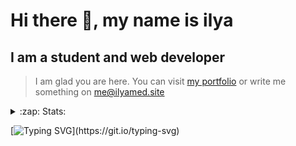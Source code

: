 # Hi there 👋, my name is ilya
## I am a student and web developer
<!-- ![I am a student and web developer](https://i.pinimg.com/originals/b9/ba/44/b9ba446cca2bb06ff1a8d49fd46581ed.jpg) -->

>I am glad you are here. You can visit [my portfolio](https://ilyamed.site/) or write me something on me@ilyamed.site 

<!-- - 🔭 I’m currently working on some pet projects
- 🤔 I’m looking for help with design...
- 🥅 2022 Goals: Find a job
- 💬 Ask me about my favourite movies 
 -->
 
<details>
  <summary>:zap: Stats:</summary>
<p><!-- https://github.com/anmol098/waka-readme-stats -->
  
![Profile Views](https://komarev.com/ghpvc/?username=Terro216&color=blueviolet)

<!--START_SECTION:waka-->
![Code Time](http://img.shields.io/badge/Code%20Time-0%20secs-blue)

**🐱 My GitHub Data** 

> 🏆 268 Contributions in the Year 2022
 > 
> 📦 128.4 kB Used in GitHub's Storage 
 > 
> 💼 Opted to Hire
 > 
> 📜 13 Public Repositories 
 > 
> 🔑 2 Private Repositories  
 > 
**I'm a Night 🦉** 

```text
🌞 Morning    39 commits     ██░░░░░░░░░░░░░░░░░░░░░░░   9.9% 
🌆 Daytime    68 commits     ████░░░░░░░░░░░░░░░░░░░░░   17.26% 
🌃 Evening    166 commits    ██████████░░░░░░░░░░░░░░░   42.13% 
🌙 Night      121 commits    ███████░░░░░░░░░░░░░░░░░░   30.71%

```


📊 **This Week I Spent My Time On** 

```text
⌚︎ Time Zone: Europe/Moscow

💬 Programming Languages: 
C++                      8 hrs 12 mins       ███████████████████░░░░░░   77.65% 
JavaScript               1 hr 34 mins        ███░░░░░░░░░░░░░░░░░░░░░░   14.95% 
ObjectiveC               40 mins             █░░░░░░░░░░░░░░░░░░░░░░░░   6.36% 
CMake                    4 mins              ░░░░░░░░░░░░░░░░░░░░░░░░░   0.75% 
SCSS                     1 min               ░░░░░░░░░░░░░░░░░░░░░░░░░   0.3%

🔥 Editors: 
CLion                    8 hrs 54 mins       █████████████████████░░░░   84.27% 
VS Code                  1 hr 39 mins        ████░░░░░░░░░░░░░░░░░░░░░   15.73%

🐱‍💻 Projects: 
siaod                    8 hrs 54 mins       █████████████████████░░░░   84.25% 
ITLab-Projects-Front     1 hr 36 mins        ███░░░░░░░░░░░░░░░░░░░░░░   15.24% 
Unknown Project          3 mins              ░░░░░░░░░░░░░░░░░░░░░░░░░   0.49% 
mirea_siaod              0 secs              ░░░░░░░░░░░░░░░░░░░░░░░░░   0.02%

```


 Last Updated on 30/05/2022 18:48:58 UTC
<!--END_SECTION:waka-->
  
![GitHub stats](https://github-readme-stats.vercel.app/api?username=Terro216&show_icons=true&theme=darcula)  
</p>
</details>

[![Typing SVG](https://readme-typing-svg.herokuapp.com?color=%23204829&duration=7000&lines=Wake+up%2C+Neo...)](https://git.io/typing-svg)
